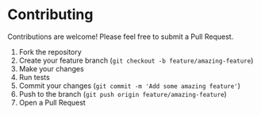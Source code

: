 # Contributing

Contributions are welcome! Please feel free to submit a Pull Request.

1. Fork the repository
2. Create your feature branch (`git checkout -b feature/amazing-feature`)
3. Make your changes
4. Run tests
5. Commit your changes (`git commit -m 'Add some amazing feature'`)
6. Push to the branch (`git push origin feature/amazing-feature`)
7. Open a Pull Request
